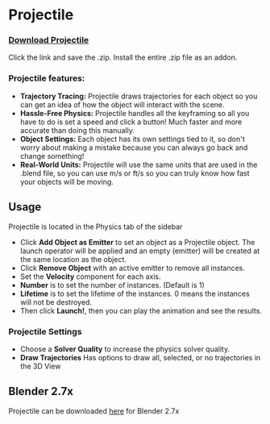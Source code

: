 # Projectile

### [Download Projectile](https://github.com/natecraddock/projectile/archive/projectile-instancing.zip)
Click the link and save the .zip. Install the entire .zip file as an addon.

### Projectile features:
- **Trajectory Tracing:** Projectile draws trajectories for each object so you can get an idea of how the object will interact with the scene.
- **Hassle-Free Physics:** Projectile handles all the keyframing so all you have to do is set a speed and click a button! Much faster and more accurate than doing this manually.
- **Object Settings:** Each object has its own settings tied to it, so don't worry about making a mistake because you can always go back and change something!
- **Real-World Units:** Projectile will use the same units that are used in the .blend file, so you can use m/s or ft/s so you can truly know how fast your objects will be moving.

## Usage
Projectile is located in the Physics tab of the sidebar
- Click **Add Object as Emitter** to set an object as a Projectile object. The launch operator will be applied and an empty (emitter) will be created at the same location as the object.
- Click **Remove Object** with an active emitter to remove all instances.
- Set the **Velocity** component for each axis.
- **Number** is to set the number of instances. (Default is 1)
- **Lifetime** is to set the lifetime of the instances. 0 means the instances will not be destroyed.
- Then click **Launch!**, then you can play the animation and see the results.

### Projectile Settings
- Choose a **Solver Quality** to increase the physics solver quality.
- **Draw Trajectories** Has options to draw all, selected, or no trajectories in the 3D View

## Blender 2.7x
Projectile can be downloaded [here](https://github.com/natecraddock/projectile/tree/blender27x) for Blender 2.7x
